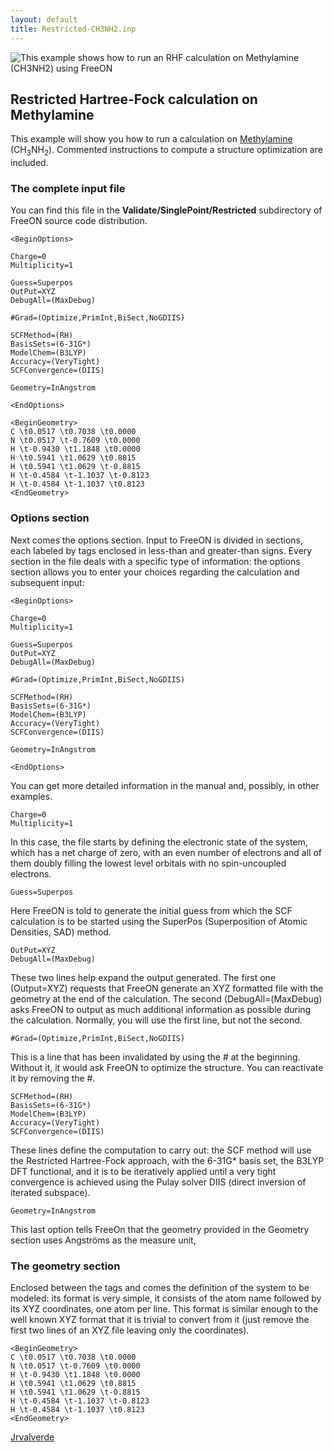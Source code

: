 ```yaml
---
layout: default
title: Restricted-CH3NH2.inp
---
```


![This example shows how to run an RHF calculation on [Methylamine](http://en.wikipedia.org/wiki/Methylamine) (CH<sub>3</sub>NH<sub>2</sub>) using [FreeON](http://freeon.org/) ](CH3NH2.png "This example shows how to run an RHF calculation on Methylamine (CH3NH2) using FreeON ")

Restricted Hartree-Fock calculation on Methylamine
--------------------------------------------------

This example will show you how to run a calculation on [Methylamine](http://en.wikipedia.org/wiki/Methylamine) (CH<sub>3</sub>NH<sub>2</sub>). Commented instructions to compute a structure optimization are included.

### The complete input file

You can find this file in the **Validate/SinglePoint/Restricted** subdirectory of FreeON source code distribution.

    <BeginOptions>

    Charge=0
    Multiplicity=1

    Guess=Superpos
    OutPut=XYZ
    DebugAll=(MaxDebug)

    #Grad=(Optimize,PrimInt,BiSect,NoGDIIS)

    SCFMethod=(RH)
    BasisSets=(6-31G*)
    ModelChem=(B3LYP)
    Accuracy=(VeryTight)
    SCFConvergence=(DIIS)

    Geometry=InAngstrom

    <EndOptions>

    <BeginGeometry>
    C \t0.0517 \t0.7038 \t0.0000
    N \t0.0517 \t-0.7609 \t0.0000
    H \t-0.9430 \t1.1848 \t0.0000
    H \t0.5941 \t1.0629 \t0.8815
    H \t0.5941 \t1.0629 \t-0.8815
    H \t-0.4584 \t-1.1037 \t-0.8123
    H \t-0.4584 \t-1.1037 \t0.8123
    <EndGeometry>

### Options section

Next comes the options section. Input to FreeON is divided in sections, each labeled by tags enclosed in less-than and greater-than signs. Every section in the file deals with a specific type of information: the options section allows you to enter your choices regarding the calculation and subsequent input:

    <BeginOptions>

    Charge=0
    Multiplicity=1

    Guess=Superpos
    OutPut=XYZ
    DebugAll=(MaxDebug)

    #Grad=(Optimize,PrimInt,BiSect,NoGDIIS)

    SCFMethod=(RH)
    BasisSets=(6-31G*)
    ModelChem=(B3LYP)
    Accuracy=(VeryTight)
    SCFConvergence=(DIIS)

    Geometry=InAngstrom

    <EndOptions>

You can get more detailed information in the manual and, possibly, in other examples.

    Charge=0
    Multiplicity=1

In this case, the file starts by defining the electronic state of the system, which has a net charge of zero, with an even number of electrons and all of them doubly filling the lowest level orbitals with no spin-uncoupled electrons.

    Guess=Superpos

Here FreeON is told to generate the initial guess from which the SCF calculation is to be started using the SuperPos (Superposition of Atomic Densities, SAD) method.

    OutPut=XYZ
    DebugAll=(MaxDebug)

These two lines help expand the output generated. The first one (Output=XYZ) requests that FreeON generate an XYZ formatted file with the geometry at the end of the calculation. The second (DebugAll=(MaxDebug) asks FreeON to output as much additional information as possible during the calculation. Normally, you will use the first line, but not the second.

    #Grad=(Optimize,PrimInt,BiSect,NoGDIIS)

This is a line that has been invalidated by using the \# at the beginning. Without it, it would ask FreeON to optimize the structure. You can reactivate it by removing the \#.

    SCFMethod=(RH)
    BasisSets=(6-31G*)
    ModelChem=(B3LYP)
    Accuracy=(VeryTight)
    SCFConvergence=(DIIS)

These lines define the computation to carry out: the SCF method will use the Restricted Hartree-Fock approach, with the 6-31G\* basis set, the B3LYP DFT functional, and it is to be iteratively applied until a very tight convergence is achieved using the Pulay solver DIIS (direct inversion of iterated subspace).

    Geometry=InAngstrom

This last option tells FreeOn that the geometry provided in the Geometry section uses Angströms as the measure unit,

### The geometry section

Enclosed between the tags **<BeginGeometry>** and **<EndGeometry>** comes the definition of the system to be modeled: its format is very simple, it consists of the atom name followed by its XYZ coordinates, one atom per line. This format is similar enough to the well known XYZ format that it is trivial to convert from it (just remove the first two lines of an XYZ file leaving only the coordinates).

    <BeginGeometry>
    C \t0.0517 \t0.7038 \t0.0000
    N \t0.0517 \t-0.7609 \t0.0000
    H \t-0.9430 \t1.1848 \t0.0000
    H \t0.5941 \t1.0629 \t0.8815
    H \t0.5941 \t1.0629 \t-0.8815
    H \t-0.4584 \t-1.1037 \t-0.8123
    H \t-0.4584 \t-1.1037 \t0.8123
    <EndGeometry>

[Jrvalverde](User:Jrvalverde "wikilink")

